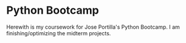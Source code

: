 # Python Bootcamp

Herewith is my coursework for Jose Portilla's Python Bootcamp. I am finishing/optimizing the midterm projects.